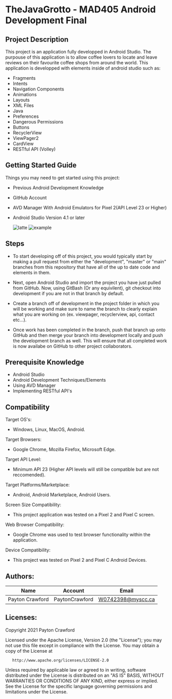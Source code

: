 # TheJavaGrotto - MAD405 Android Development Final
## Project Description

This project is an application fully developped in Android Studio. The purpouse of this application is to allow coffee lovers to locate and leave reviews on their favourite coffee shops from around the world. This application is developped with elements inside of android studio such as:

  - Fragments
  - Intents
  - Navigation Components
  - Animations
  - Layouts
  - XML Files
  - Java
  - Preferences
  - Dangerous Permissions
  - Buttons
  - RecyclerView
  - ViewPager2
  - CardView
  - RESTful API (Volley)
  
## Getting Started Guide

Things you may need to get started using this project:

  - Previous Android Development Knowledge
  - GitHub Account
  - AVD Manager With Android Emulators for Pixel 2(API Level 23 or Higher)
  - Android Studio Version 4.1 or later


    ![latte](https://user-images.githubusercontent.com/72219666/114596979-3d0c3080-9c5e-11eb-9653-50d72aac0a52.png)
    ![example](https://user-images.githubusercontent.com/72219666/114597149-72b11980-9c5e-11eb-9197-8ef512e4f42c.png)

  
## Steps

 - To start developing off of this project, you would typically start by making a pull request from either the "development", "master" or "main" branches from this repository that have all of the up to date code and elements in them.
 
  - Next, open Android Studio and import the project you have just pulled from GitHub. Now, using GitBash (Or any equivilent), git checkout into development if you are not in that branch by default.
  
  - Create a branch off of development in the project folder in which you will be working and make sure to name the branch to clearly explain what you are working on (ex. viewpager, recyclerview, api, contact etc...).
  
  - Once work has been completed in the branch, push that branch up onto GitHub and then merge your branch into development locally and push the development branch as well. This will ensure that all completed work is now availabe on GitHub to other project collaborators.

## Prerequisite Knowledge

  - Android Studio
  - Android Development Techniques/Elements
  - Using AVD Manager
  - Implementing RESTful API's
  
## Compatibility

Target OS's: 
  - Windows, Linux, MacOS, Android.
  
Target Browsers:
  - Google Chrome, Mozilla Firefox, Microsoft Edge.
  
Target API Level:
  - Minimum API 23 (Higher API levels will still be compatible but are not reccomended).
  
Target Platforms/Marketplace:
  - Android, Android Marketplace, Android Users.
  
Screen Size Compatibility:
  - This project application was tested on a Pixel 2 and Pixel C screen.
  
Web Browser Compatibility:
  - Google Chrome was used to test browser functionality within the application.

Device Compatibility:
  - This project was tested on Pixel 2 and Pixel C Android Devices.

## Authors:

| Name | Account  | Email  |
| :---------: | :---------: | :---------: |
| Payton Crawford | PaytonCrawford | W0742398@myscc.ca |

## Licenses:

Copyright 2021 Payton Crawford

   Licensed under the Apache License, Version 2.0 (the "License");
   you may not use this file except in compliance with the License.
   You may obtain a copy of the License at

       http://www.apache.org/licenses/LICENSE-2.0

   Unless required by applicable law or agreed to in writing, software
   distributed under the License is distributed on an "AS IS" BASIS,
   WITHOUT WARRANTIES OR CONDITIONS OF ANY KIND, either express or implied.
   See the License for the specific language governing permissions and
   limitations under the License.
